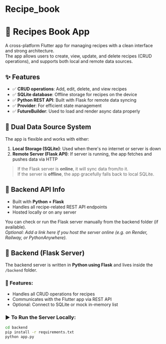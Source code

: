 # Recipe_book

# 🍲 Recipes Book App

A cross-platform Flutter app for managing recipes with a clean interface and strong architecture.  
The app allows users to create, view, update, and delete recipes (CRUD operations), and supports both local and remote data sources.

## ✨ Features

- ✅ **CRUD operations**: Add, edit, delete, and view recipes
- ✅ **SQLite database**: Offline storage for recipes on the device
- ✅ **Python REST API**: Built with Flask for remote data syncing
- ✅ **Provider**: For efficient state management
- ✅ **FutureBuilder**: Used to load and render async data properly

## 🔄 Dual Data Source System

The app is flexible and works with either:

1. **Local Storage (SQLite)**: Used when there's no internet or server is down
2. **Remote Server (Flask API)**: If server is running, the app fetches and pushes data via HTTP

> If the Flask server is **online**, it will sync data from/to it.  
> If the server is **offline**, the app gracefully falls back to local SQLite.

## 🔌 Backend API Info

- Built with **Python + Flask**
- Handles all recipe-related REST API endpoints
- Hosted locally or on any server

You can check or run the Flask server manually from the backend folder (if available).  
_Optional: Add a link here if you host the server online (e.g. on Render, Railway, or PythonAnywhere)._

## 🧠 Backend (Flask Server)

The backend server is written in **Python using Flask** and lives inside the `/backend` folder.

### 🔗 Features:
- Handles all CRUD operations for recipes
- Communicates with the Flutter app via REST API
- Optional: Connect to SQLite or mock in-memory list

### ▶️ To Run the Server Locally:

```bash
cd backend
pip install -r requirements.txt
python app.py


